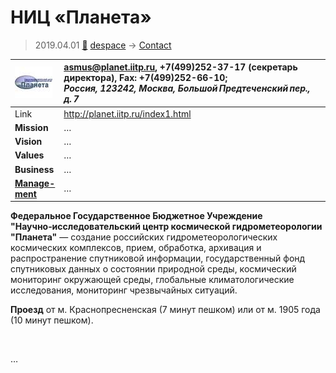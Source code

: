 # НИЦ «Планета»
> 2019.04.01 [🚀](../index/index.md) [despace](index.md) → [Contact](contact.md)

|[![](f/con/n/nic_planeta_logo1_thumb.jpg)](f/con/n/nic_planeta_logo1.png)|<asmus@planet.iitp.ru>, +7(499)252-37-17 (секретарь директора), Fax: +7(499)252-66-10;<br> *Россия, 123242, Москва, Большой Предтеченский пер., д. 7*|
|:--|:--|
|Link|<http://planet.iitp.ru/index1.html>|
|**Mission**|…|
|**Vision**|…|
|**Values**|…|
|**Business**|…|
|**[Manage-<br>ment](mgmt.md)**|…|

**Федеральное Государственное Бюджетное Учреждение "Научно‑исследовательский центр космической гидрометеорологии "Планета"** — создание российских гидрометеорологических космических комплексов, прием, обработка, архивация и распространение спутниковой информации, государственный фонд спутниковых данных о состоянии природной среды, космический мониторинг окружающей среды, глобальные климатологические исследования, мониторинг чрезвычайных ситуаций.

**Проезд** от м. Краснопресненская (7 минут пешком) или от м. 1905 года (10 минут пешком).


<p style="page-break-after:always"> </p>

…
